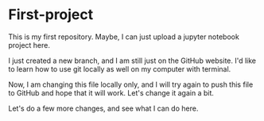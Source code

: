 # First-project
This is my first repository.  Maybe, I can just upload a jupyter notebook project here.

I just created a new branch, and I am still just on the GitHub website.  I'd like to learn how to use git locally as well on my computer with terminal.

Now, I am changing this file locally only, and I will try again to push this file to GitHub and hope that it will work.  Let's change it again a bit.

Let's do a few more changes, and see what I can do here.

